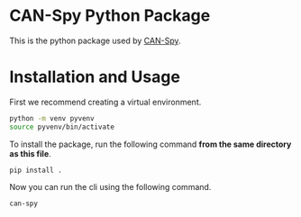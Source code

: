 # CAN-Spy Python Package

This is the python package used by [CAN-Spy](https://github.com/RoryHemmings/CAN-spy/tree/main).

# Installation and Usage

First we recommend creating a virtual environment.

```bash
python -m venv pyvenv
source pyvenv/bin/activate
```

To install the package, run the following command **from the same directory as this file**.

```
pip install .
```

Now you can run the cli using the following command.

```
can-spy
```
